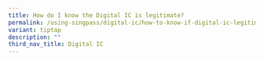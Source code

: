 ```yaml
---
title: How do I know the Digital IC is legitimate?
permalink: /using-singpass/digital-ic/how-to-know-if-digital-ic-legitimate/
variant: tiptap
description: ""
third_nav_title: Digital IC
---
```

